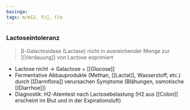 ```yaml
---
bazinga: 
tags: m/m12, f/💩, f/⚙️
---
```

### Lactoseintoleranz
> β-Galactosidase (Lactase) nicht in ausreichender Menge zur [[Verdauung]] von Lactose exprimiert
- Lactose nicht → Galactose + [[Glucose]]
- Fermentative Abbauprodukte (Methan, [[Lactat]], Wasserstoff, etc.) durch [[Darmflora]] verursachen Symptome (Blähungen, osmotische [[Diarrhoe]])
- Diagnostik: H2-Atemtest nach Lactosebelastung (H2 aus [[Colon]] erscheint im Blut und in der Expirationsluft)